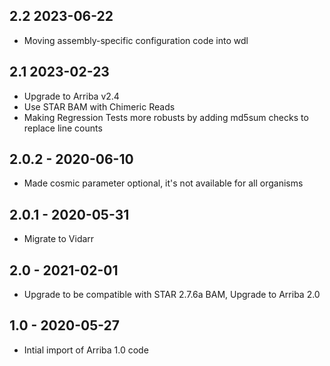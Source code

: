 ## 2.2 2023-06-22
- Moving assembly-specific configuration code into wdl
## 2.1 2023-02-23
- Upgrade to Arriba v2.4
- Use STAR BAM with Chimeric Reads
- Making Regression Tests more robusts by adding md5sum checks to replace line counts
## 2.0.2 - 2020-06-10
- Made cosmic parameter optional, it's not available for all organisms
## 2.0.1 - 2020-05-31
- Migrate to Vidarr
## 2.0 - 2021-02-01
- Upgrade to be compatible with STAR 2.7.6a BAM, Upgrade to Arriba 2.0
## 1.0 - 2020-05-27
- Intial import of Arriba 1.0 code
